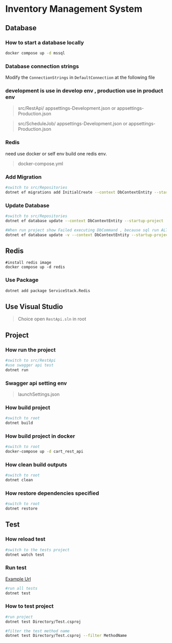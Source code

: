 # Inventory Management System

## Database

### How to start a database locally

```sh
docker compose up -d mssql
```

### Database connection strings

Modify the `ConnectionStrings` in `DefaultConnection` at the following file

### development is use in develop env , production use in product env

> src/RestApi/ appsettings-Development.json or appsettings-Production.json

> src/ScheduleJob/ appsettings-Development.json or appsettings-Production.json

### Redis

need use docker or self env build one redis env.

> docker-compose.yml

### Add Migration

```sh
#switch to src/Repositories
dotnet ef migrations add InitialCreate --context DbContextEntity --startup-project ../RestApi
```

### Update Database

```sh
#switch to src/Repositories
dotnet ef database update --context DbContextEntity --startup-project ../RestApi

#When run project show Failed executing DbCommand , because sql run ALTER DATABASE CURRENT COLLATE Chinese_Taiwan_Stroke_CI_AS , so need repeat update database.
dotnet ef database update -v --context DbContextEntity --startup-project ../RestApi
```

## Redis

```shell
#install redis image
docker compose up -d redis
```

### Use Package

```sh
dotnet add package ServiceStack.Redis
```

## Use Visual Studio

> Choice open `RestApi.sln` in root

## Project

### How run the project

```sh
#switch to src/RestApi
#use swagger api test
dotnet run
```

### Swagger api setting env

> launchSettings.json

### How build project

```sh
#switch to root
dotnet build
```

### How build project in docker

```sh
#switch to root
docker-compose up -d cart_rest_api
```

### How clean build outputs

```sh
#switch to root
dotnet clean
```

### How restore dependencies specified

```sh
#switch to root
dotnet restore
```

###

## Test

### How reload test

```sh
#switch to the tests project
dotnet watch test
```

### Run test

[Example Url](https://docs.microsoft.com/en-us/dotnet/core/testing/selective-unit-tests?pivots=mstest)

```sh
#run all tests
dotnet test
```

### How to test project

```sh
#run project
dotnet test Directory/Test.csproj
```

```sh
#filter the test method name
dotnet test Directory/Test.csproj --filter MethodName
```
